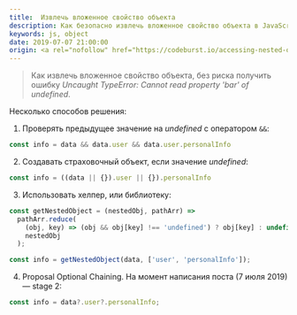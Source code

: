 ```yaml
---
title:  Извлечь вложенное свойство объекта
description: Как безопасно извлечь вложенное свойство объекта в JavaScript?
keywords: js, object
date: 2019-07-07 21:00:00
origin: <a rel="nofollow" href="https://codeburst.io/accessing-nested-objects-in-javascript-c2ed249fe576" target="_blank">Accessing Nested Objects in JavaScript</a>
---
```


> Как извлечь вложенное свойство объекта, без риска получить ошибку *Uncaught TypeError: Cannot read property 'bar' of undefined*.

Несколько способов решения:

1. Проверять предыдущее значение на *undefined* с оператором ```&&```:

```js
const info = data && data.user && data.user.personalInfo
```

2. Создавать страховочный объект, если значение *undefined*:

```js
const info = ((data || {}).user || {}).personalInfo
```

3. Использовать хелпер, или библиотеку:

```js
const getNestedObject = (nestedObj, pathArr) => 
  pathArr.reduce(
    (obj, key) => (obj && obj[key] !== 'undefined') ? obj[key] : undefined,
    nestedObj
  );

const info = getNestedObject(data, ['user', 'personalInfo']);
```

4. Proposal Optional Chaining. На момент написания поста (7 июля 2019) &mdash; stage 2:

```js
const info = data?.user?.personalInfo;
```
